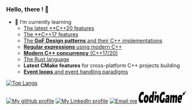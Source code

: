 ### Hello, there ! 👋

- 🌱 I’m currently learning
  - [The latest **C++20 features](https://github.com/MericLuc/Cpp20-Features-tests)
  - [The **C++17 features](https://github.com/MericLuc/Cpp17-Features-tests)
  - [The **GoF Design patterns** and their C++ implementations](https://github.com/MericLuc/Design-patterns)
  - [**Regular expressions** using modern C++](https://github.com/MericLuc/Cpp17-Features-tests/tree/master/std-regex)
  - [**Modern C++ concurrency** (C++17/20)](https://github.com/MericLuc/Modern-cpp-concurrency)
  - [The Rust language](https://github.com/MericLuc/Learning-Rust)
  - **Latest CMake features** for cross-platform C++ projects building
  - [**Event loops** and event handling paradigms](https://github.com/MericLuc/miniloop)

[![Top Langs](https://github-readme-stats.vercel.app/api/top-langs/?username=MericLuc&show_icons=true&layout=compact&theme=vue&hide=html)](https://github.com/anuraghazra/github-readme-stats)

  <a href="https://github.com/MericLuc"><img alt="My gitHub profile" title="My gitHub profile" height="32" width="32" src="https://simpleicons.org/icons/github.svg"></a> 
  <a href="https://www.linkedin.com/in/MericLuc"><img alt="My LinkedIn profile" title="My LinkedIn profile" height="32" width="32" src="https://simpleicons.org/icons/linkedin.svg"></a> 
  <a href="mailto:mericluc@hotmail.fr"><img alt="Email me" title="Email me" height="32" width="32" src="https://simpleicons.org/icons/microsoftoutlook.svg"></a> 
  <a href="https://www.codingame.com/profile/36481b0e11f9a85fe9f5229dde04b17c0913923"><img alt="My CodinGame profile" title="My CodinGame profile" height="32" width="128" src="https://github.com/MericLuc/CodinGame/blob/main/codingame_banner.png"></a> 
  
